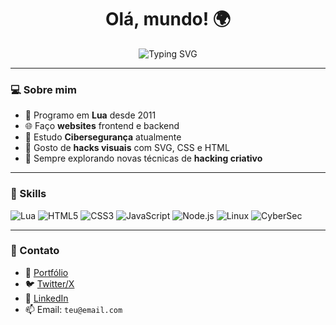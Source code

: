 <!-- README.md -->

<h1 align="center">Olá, mundo! 🌍</h1>
<p align="center">
  <img src="https://readme-typing-svg.demolab.com?font=Fira+Code&duration=3000&pause=1000&color=00FF00&center=true&vCenter=true&multiline=true&width=500&lines=Desenvolvedor+Lua+desde+2011;Fullstack+Web+Dev;Estudando+Cyber+Segurança;Explorando+o+style+hacking" alt="Typing SVG">
</p>

---

### 💻 Sobre mim

- 🧠 Programo em **Lua** desde 2011
- 🌐 Faço **websites** frontend e backend
- 🔐 Estudo **Cibersegurança** atualmente
- 🎨 Gosto de **hacks visuais** com SVG, CSS e HTML
- 🧪 Sempre explorando novas técnicas de **hacking criativo**

---

### 🚀 Skills

![Lua](https://img.shields.io/badge/-Lua-2C2D72?style=for-the-badge&logo=lua)
![HTML5](https://img.shields.io/badge/-HTML5-E34F26?style=for-the-badge&logo=html5)
![CSS3](https://img.shields.io/badge/-CSS3-1572B6?style=for-the-badge&logo=css3)
![JavaScript](https://img.shields.io/badge/-JavaScript-F7DF1E?style=for-the-badge&logo=javascript&logoColor=000)
![Node.js](https://img.shields.io/badge/-Node.js-339933?style=for-the-badge&logo=node.js)
![Linux](https://img.shields.io/badge/-Linux-FCC624?style=for-the-badge&logo=linux&logoColor=000)
![CyberSec](https://img.shields.io/badge/-CyberSecurity-00FF00?style=for-the-badge&logo=hackthebox)

---

### 📡 Contato

- 🔗 [Portfólio](https://brevemente.com)
- 🐦 [Twitter/X](https://twitter.com/brevemente)
- 💼 [LinkedIn](https://linkedin.com/in/brevemente)
- 📫 Email: `teu@email.com`
